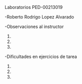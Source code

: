 Laboratorios PED-00213019

-Roberto Rodrigo Lopez Alvarado

-Observaciones al instructor

1)
2)
3)

-Dificultades en ejercicios de tarea

1)
2)
3)
